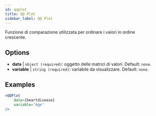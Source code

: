 ```yaml
---
id: qqplot
title: QQ Plot
sidebar_label: QQ Plot
---
```


Funzione di comparazione utilizzata per ordinare i valori in ordine crescente.

## Options

* __data__ | `object (required)`: oggetto delle matrici di valori. Default: `none`.
* __variable__ | `string (required)`: variabile da visualizzare. Default: `none`.


## Examples

```jsx live
<QQPlot 
    data={heartdisease} 
    variable="Age"
/>
```

